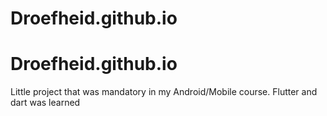 # Droefheid.github.io
# Droefheid.github.io

Little project that was mandatory in my Android/Mobile course.
Flutter and dart was learned
